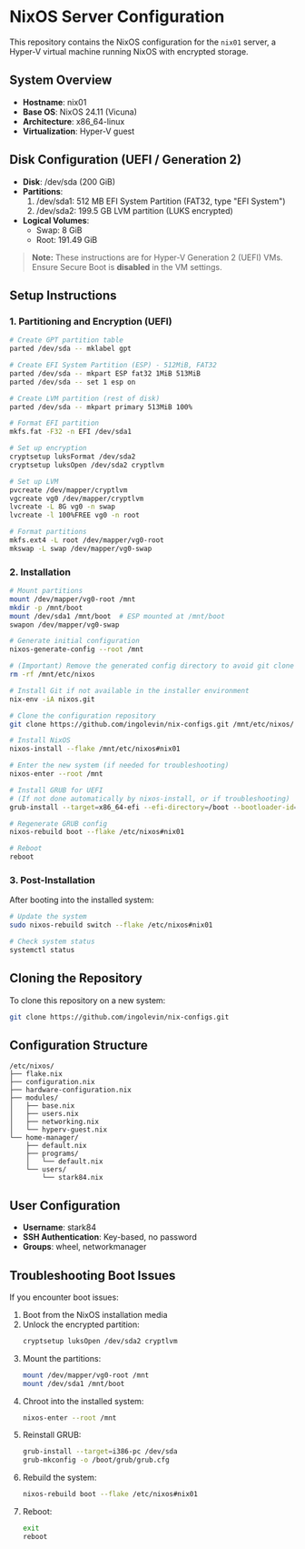 # NixOS Server Configuration

This repository contains the NixOS configuration for the `nix01` server, a Hyper-V virtual machine running NixOS with encrypted storage.

## System Overview

- **Hostname**: nix01
- **Base OS**: NixOS 24.11 (Vicuna)
- **Architecture**: x86_64-linux
- **Virtualization**: Hyper-V guest

## Disk Configuration (UEFI / Generation 2)

- **Disk**: /dev/sda (200 GiB)
- **Partitions**:
  1. /dev/sda1: 512 MB EFI System Partition (FAT32, type "EFI System")
  2. /dev/sda2: 199.5 GB LVM partition (LUKS encrypted)
- **Logical Volumes**:
  - Swap: 8 GiB
  - Root: 191.49 GiB

> **Note:** These instructions are for Hyper-V Generation 2 (UEFI) VMs. Ensure Secure Boot is **disabled** in the VM settings.

## Setup Instructions

### 1. Partitioning and Encryption (UEFI)

```bash
# Create GPT partition table
parted /dev/sda -- mklabel gpt

# Create EFI System Partition (ESP) - 512MiB, FAT32
parted /dev/sda -- mkpart ESP fat32 1MiB 513MiB
parted /dev/sda -- set 1 esp on

# Create LVM partition (rest of disk)
parted /dev/sda -- mkpart primary 513MiB 100%

# Format EFI partition
mkfs.fat -F32 -n EFI /dev/sda1

# Set up encryption
cryptsetup luksFormat /dev/sda2
cryptsetup luksOpen /dev/sda2 cryptlvm

# Set up LVM
pvcreate /dev/mapper/cryptlvm
vgcreate vg0 /dev/mapper/cryptlvm
lvcreate -L 8G vg0 -n swap
lvcreate -l 100%FREE vg0 -n root

# Format partitions
mkfs.ext4 -L root /dev/mapper/vg0-root
mkswap -L swap /dev/mapper/vg0-swap
```

### 2. Installation

```bash
# Mount partitions
mount /dev/mapper/vg0-root /mnt
mkdir -p /mnt/boot
mount /dev/sda1 /mnt/boot  # ESP mounted at /mnt/boot
swapon /dev/mapper/vg0-swap

# Generate initial configuration
nixos-generate-config --root /mnt

# (Important) Remove the generated config directory to avoid git clone errors
rm -rf /mnt/etc/nixos

# Install Git if not available in the installer environment
nix-env -iA nixos.git

# Clone the configuration repository
git clone https://github.com/ingolevin/nix-configs.git /mnt/etc/nixos/

# Install NixOS
nixos-install --flake /mnt/etc/nixos#nix01

# Enter the new system (if needed for troubleshooting)
nixos-enter --root /mnt

# Install GRUB for UEFI
# (If not done automatically by nixos-install, or if troubleshooting)
grub-install --target=x86_64-efi --efi-directory=/boot --bootloader-id=NixOS

# Regenerate GRUB config
nixos-rebuild boot --flake /etc/nixos#nix01

# Reboot
reboot
```

### 3. Post-Installation

After booting into the installed system:

```bash
# Update the system
sudo nixos-rebuild switch --flake /etc/nixos#nix01

# Check system status
systemctl status
```

## Cloning the Repository

To clone this repository on a new system:

```bash
git clone https://github.com/ingolevin/nix-configs.git
```

## Configuration Structure

```
/etc/nixos/
├── flake.nix
├── configuration.nix
├── hardware-configuration.nix
├── modules/
│   ├── base.nix
│   ├── users.nix
│   ├── networking.nix
│   └── hyperv-guest.nix
└── home-manager/
    ├── default.nix
    ├── programs/
    │   └── default.nix
    └── users/
        └── stark84.nix
```

## User Configuration

- **Username**: stark84
- **SSH Authentication**: Key-based, no password
- **Groups**: wheel, networkmanager

## Troubleshooting Boot Issues

If you encounter boot issues:

1. Boot from the NixOS installation media
2. Unlock the encrypted partition:
   ```bash
   cryptsetup luksOpen /dev/sda2 cryptlvm
   ```
3. Mount the partitions:
   ```bash
   mount /dev/mapper/vg0-root /mnt
   mount /dev/sda1 /mnt/boot
   ```
4. Chroot into the installed system:
   ```bash
   nixos-enter --root /mnt
   ```
5. Reinstall GRUB:
   ```bash
   grub-install --target=i386-pc /dev/sda
   grub-mkconfig -o /boot/grub/grub.cfg
   ```
6. Rebuild the system:
   ```bash
   nixos-rebuild boot --flake /etc/nixos#nix01
   ```
7. Reboot:
   ```bash
   exit
   reboot
   ```
